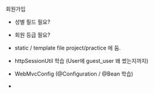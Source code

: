 
회원가입

- 성별 필드 필요?
- 회원 등급 필요?
- static / template file project/practice 에 둠.

- httpSessionUtil 학습 (User에 guest_user 왜 썼는지까지)
- WebMvcConfig (@Configuration / @Bean 학습)
- 

